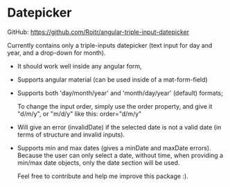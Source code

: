 # Datepicker

GitHub: https://github.com/Roitr/angular-triple-input-datepicker

Currently contains only a triple-inputs datepicker (text input for day and year, and a drop-down for month).

- It should work well inside any angular form, 

- Supports angular material (can be used inside of a mat-form-field)

- Supports both 'day/month/year' and 'month/day/year' (default) formats;

  To change the input order, simply use the order property, and give it "d/m/y", or "m/d/y" like this: order="d/m/y"

- Will give an error (invalidDate) if the selected date is not a valid date (in terms of structure and invalid inputs).

- Supports min and max dates (gives a minDate and maxDate errors).
  Because the user can only select a date, without time, when providing a min/max date objects, only the date section will be used.

  Feel free to contribute and help me improve this package :).

